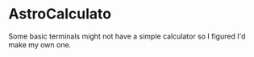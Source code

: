 # AstroCalculato
Some basic terminals might not have a simple calculator so I figured I'd make my own one.
